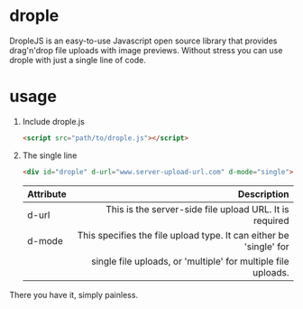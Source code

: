 # drople
DropleJS is an easy-to-use Javascript open source library that provides drag'n'drop file uploads with image previews.
Without stress you can use drople with just a single line of code.

# usage
<ol>
<li>Include drople.js</li>

```html
<script src="path/to/drople.js"></script>
```

<li>The single line</li>

```html
<div id="drople" d-url="www.server-upload-url.com" d-mode="single"></div>
```
| Attribute      | Description                                                        |
| :---           |                                                               ---: |
| d-url          | This is the server-side file upload URL. It is required            |
| d-mode         | This specifies the file upload type. It can either be 'single' for | 
|                | single file uploads, or 'multiple' for multiple file uploads.      |
</ol>


There you have it, simply painless.
